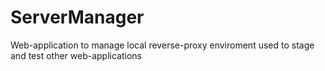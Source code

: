 # ServerManager
Web-application to manage local reverse-proxy enviroment used to stage and test other web-applications
